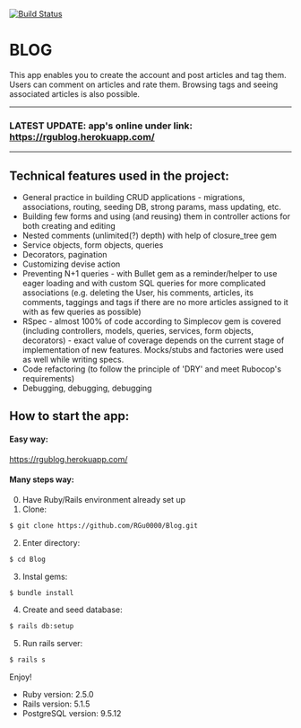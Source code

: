 [![Build Status](https://travis-ci.org/RGu0000/Blog.svg?branch=master)](https://travis-ci.org/RGu0000/Blog)
# BLOG
This app enables you to create the account and post articles and tag them. Users can comment on articles and rate them. Browsing tags and seeing associated articles is also possible.

---

### LATEST UPDATE: app's online under link:  https://rgublog.herokuapp.com/

---

## Technical features used in the project:
* General practice in building CRUD applications - migrations, associations, routing, seeding DB, strong params, mass updating, etc.
* Building few forms and using (and reusing) them in controller actions for both creating and editing
* Nested comments (unlimited(?) depth) with help of closure_tree gem
* Service objects, form objects, queries
* Decorators, pagination
* Customizing devise action
* Preventing N+1 queries - with Bullet gem as a reminder/helper to use eager loading and with custom SQL queries for more complicated associations (e.g. deleting the User, his comments, articles, its comments, taggings and tags if there are no more articles assigned to it with as few queries as possible)
* RSpec - almost 100% of code according to Simplecov gem is covered (including controllers, models, queries, services, form objects, decorators) - exact value of coverage depends on the current stage of implementation of new features. Mocks/stubs and factories were used as well while writing specs.
* Code refactoring (to follow the principle of 'DRY' and meet Rubocop's requirements)
* Debugging, debugging, debugging

## How to start the app:

#### Easy way:

https://rgublog.herokuapp.com/

#### Many steps way:

0. Have Ruby/Rails environment already set up
1. Clone:
```bash
$ git clone https://github.com/RGu0000/Blog.git
```

2. Enter directory:
```bash
$ cd Blog
```

3. Instal gems:
```bash
$ bundle install
```

4. Create and seed database:
```bash
$ rails db:setup
```

5. Run rails server:
```bash
$ rails s
```

Enjoy!

* Ruby version: 2.5.0
* Rails version: 5.1.5
* PostgreSQL version: 9.5.12
